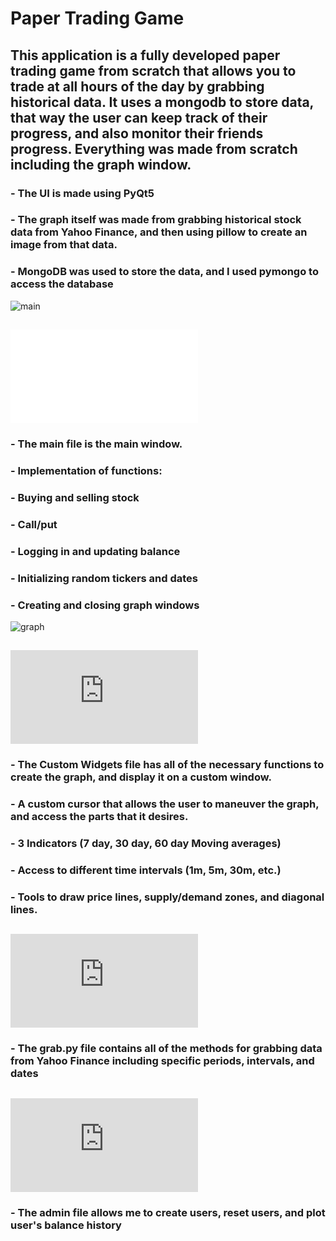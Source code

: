 # Paper Trading Game
## This application is a fully developed paper trading game from scratch that allows you to trade at all hours of the day by grabbing historical data. It uses a mongodb to store data, that way the user can keep track of their progress, and also monitor their friends progress. Everything was made from scratch including the graph window.
###   - The UI is made using PyQt5
###   - The graph itself was made from grabbing historical stock data from Yahoo Finance, and then using pillow to create an image from that data.
###   - MongoDB was used to store the data, and I used pymongo to access the database

![main](https://github.com/Caleb2580/Paper-Trading-Game/blob/main/noInd.png)
## ![main.py](main.py)
###   - The main file is the main window.
###   - Implementation of functions:
###       - Buying and selling stock
###       - Call/put
###       - Logging in and updating balance
###       - Initializing random tickers and dates
###       - Creating and closing graph windows

![graph](https://github.com/Caleb2580/Paper-Trading-Game/blob/main/graph.png)
## ![CustomWidgets.py](https://github.com/Caleb2580/Paper-Trading-Game/blob/main/CustomWidgets.py)
###   - The Custom Widgets file has all of the necessary functions to create the graph, and display it on a custom window.
###   - A custom cursor that allows the user to maneuver the graph, and access the parts that it desires.
###   - 3 Indicators (7 day, 30 day, 60 day Moving averages)
###   - Access to different time intervals (1m, 5m, 30m, etc.)
###   - Tools to draw price lines, supply/demand zones, and diagonal lines.
## ![grab.py](https://github.com/Caleb2580/Paper-Trading-Game/blob/main/grab.py)
###   - The grab.py file contains all of the methods for grabbing data from Yahoo Finance including specific periods, intervals, and dates
## ![admin.py](https://github.com/Caleb2580/Paper-Trading-Game/blob/main/admin.py)
###   - The admin file allows me to create users, reset users, and plot user's balance history
